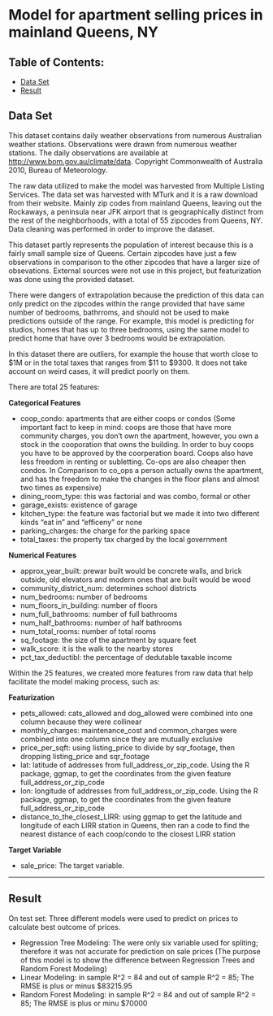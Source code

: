 # Model for apartment selling prices in mainland Queens, NY

## Table of Contents:
+ [Data Set](#Data_Set) </br>
+ [Result](#Results) </br>

## <a name="Data_Set"></a> Data Set 

This dataset contains daily weather observations from numerous Australian weather stations. Observations were drawn from numerous weather stations. The daily observations are available at http://www.bom.gov.au/climate/data. Copyright Commonwealth of Australia 2010, Bureau of Meteorology.

The raw data utilized to make the model was harvested from Multiple Listing Services. The data set was harvested with MTurk and it is a raw download from their website. Mainly zip codes from mainland Queens, leaving out the Rockaways, a peninsula near JFK airport that is geographically distinct from the rest of the neighborhoods, with a total of 55 zipcodes from Queens, NY. Data cleaning was performed in order to improve the dataset.

This dataset partly represents the population of interest because this is a fairly small sample size of Queens. Certain zipcodes have just a few observations in comparison to the other zipcodes that have a larger size of obsevations.
External sources were not use in this project, but featurization was done using the provided dataset. 

There were dangers of extrapolation because the prediction of this data can only predict on the zipcodes within the range provided that have same number of bedrooms, bathrroms, and should not be used to make predictions outside of the range.
For example, this model is predicting for studios, homes that has up to three bedrooms, using the same model to predict home that have over 3 bedrooms would be extrapolation. 

In this dataset there are outliers, for example the house that worth close to $1M or in the total taxes that ranges from $11 to $9300. It does not take account on weird cases, it will predict poorly on them.


There are total 25 features:

**Categorical Features**
- coop_condo: apartments that are either coops or condos 
(Some important fact to keep in mind: coops are those that have more community charges, you don’t own the apartment, however, you own a stock in the cooporation that owns the building. In order to buy coops you have to be approved by the coorperation board. Coops also have less freedom in renting or subletting. Co-ops are also cheaper then condos. In Comparison to co_ops a person actually owns the apartment, and has the freedom to make the changes in the floor plans and almost two times as expensive)
- dining_room_type: this was factorial and was combo, formal or other 
- garage_exists: existence of garage
- kitchen_type: the feature was factorial but we made it into two different kinds “eat in” and “efficeny” or none 
- parking_charges: the charge for the parking space
- total_taxes: the property tax charged by the local government 


**Numerical Features**
- approx_year_built: prewar built would be concrete walls, and brick outside, old elevators and modern ones that are built would be wood 
- community_district_num: determines school districts 
- num_bedrooms: number of bedrooms 
- num_floors_in_building: number of floors
- num_full_bathrooms: number of full bathrooms
- num_half_bathrooms: number of half bathrooms
- num_total_rooms: number of total rooms
- sq_footage: the size of the apartment by square feet 
- walk_score: it is the walk to the nearby stores
- pct_tax_deductibl: the percentage of dedutable taxable income 

Within the 25 features, we created more features from raw data that help facilitate the model making process, such as:

**Featurization**
- pets_allowed: cats_allowed and dog_allowed were combined into one column because they were collinear
- monthly_charges: maintenance_cost and common_charges were combined into one column since they are mutually exclusive 
- price_per_sqft: using listing_price to divide by sqr_footage, then dropping listing_price and sqr_footage 
- lat: latitude of addresses from full_address_or_zip_code. Using the R package, ggmap, to get the coordinates from the given feature full_address_or_zip_code
- lon: longitude of addresses from full_address_or_zip_code. Using the R package, ggmap, to get the coordinates from the given feature full_address_or_zip_code
- distance_to_the_closest_LIRR: using ggmap to get the latitude and longitude of each LIRR station in Queens, then ran a code to find the nearest distance of each coop/condo to the closest LIRR station

**Target Variable**
- sale_price: The target variable. 
***

## <a name="Results"></a> Result

On test set: 
Three different models were used to predict on prices to calculate best outcome of prices.

- Regression Tree Modeling: The were only six variable used for spliting; therefore it was not accurate for prediction on sale prices (The purpose of this model is to show the difference between Regression Trees and Random Forest Modeling)
- Linear Modeling: in sample R^2 = 84 and out of sample R^2 = 85; The RMSE is plus or minus $83215.95
- Random Forest Modeling: in sample R^2 = 84 and out of sample R^2 = 85; The RMSE is plus or minu $70000

